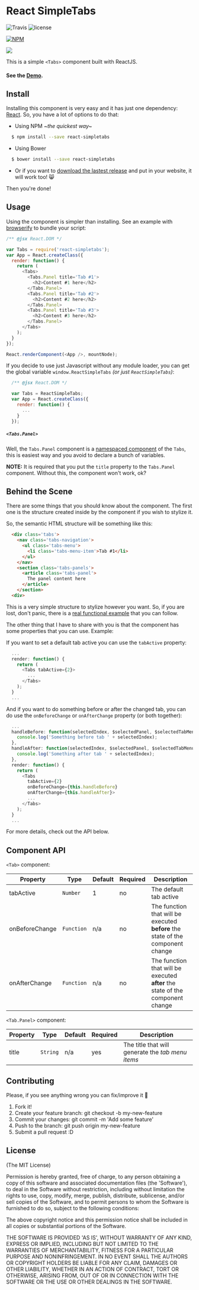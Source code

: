 # React SimpleTabs

![Travis](http://img.shields.io/travis/pedronauck/react-simpletabs.svg?style=flat) ![license](http://img.shields.io/npm/l/react-simpletabs.svg?style=flat)

[![NPM](https://nodei.co/npm/react-simpletabs.png)](https://nodei.co/npm/react-simpletabs/)

![](http://f.cl.ly/items/25263r432i1W2U3p3b2m/react-simplestabs-screenshot.png)

This is a simple `<Tabs>` component built with ReactJS.

#### See the [Demo](http://embed.plnkr.co/p6YVUK/preview).

## Install

Installing this component is very easy and it has just one dependency: [React](http://facebook.github.io/react/downloads.html). So, you have a lot of options to do that:

- Using NPM *~the quickest way~*
```bash
  $ npm install --save react-simpletabs
```

- Using Bower
```bash
  $ bower install --save react-simpletabs
```

- Or if you want to [download the lastest release](https://github.com/pedronauck/react-simpletabs/archive/v0.0.4.zip) and put in your website, it will work too! :smile_cat:

Then you're done!

## Usage

Using the component is simpler than installing. See an example with [browserify](http://truongtx.me/2014/07/18/using-reactjs-with-browserify-and-gulp/) to bundle your script:

```javascript
/** @jsx React.DOM */

var Tabs = require('react-simpletabs');
var App = React.createClass({
  render: function() {
    return (
      <Tabs>
        <Tabs.Panel title='Tab #1'>
          <h2>Content #1 here</h2>
        </Tabs.Panel>
        <Tabs.Panel title='Tab #2'>
          <h2>Content #2 here</h2>
        </Tabs.Panel>
        <Tabs.Panel title='Tab #3'>
          <h2>Content #3 here</h2>
        </Tabs.Panel>
      </Tabs>
    );
  }
});

React.renderComponent(<App />, mountNode);
```

If you decide to use just Javascript without any module loader, you can get the global variable `window.ReactSimpleTabs` *(or just `ReactSimpleTabs`)*:

```javascript
  /** @jsx React.DOM */

  var Tabs = ReactSimpleTabs;
  var App = React.createClass({
    render: function() {
      ...
    }
  });
```

##### `<Tabs.Panel>`

Well, the `Tabs.Panel` component is a [namespaced component](http://facebook.github.io/react/blog/2014/07/17/react-v0.11.html#jsx) of the `Tabs`, this is easiest way and you avoid to declare a bunch of variables.

**NOTE:** It is required that you put the `title` property to the `Tabs.Panel` component. Without this, the component won't work, ok?

## Behind the Scene

There are some things that you should know about the component. The first one is the structure created inside by the component if you wish to stylize it.

So, the semantic HTML structure will be something like this:

```html
  <div class='tabs'>
    <nav class='tabs-navigation'>
      <ul class='tabs-menu'>
        <li class='tabs-menu-item'>Tab #1</li>
      </ul>
    </nav>
    <section class='tabs-panels'>
      <article class='tabs-panel'>
        The panel content here
      </article>
    </section>
  <div>
```

This is a very simple structure to stylize however you want. So, if you are lost, don't panic, there is a [real functional example](/example) that you can follow.

The other thing that I have to share with you is that the component has some properties that you can use. Example:

If you want to set a default tab active you can use the `tabActive` property:

```javascript
  ...
  render: function() {
    return (
      <Tabs tabActive={2}>
        ...
      </Tabs>
    );
  }
  ...
```

And if you want to do something before or after the changed tab, you can do use the `onBeforeChange` or `onAfterChange` property (or both together):

```javascript
  ...
  handleBefore: function(selectedIndex, $selectedPanel, $selectedTabMenu) {
    console.log('Something before tab ' + selectedIndex);
  },
  handleAfter: function(selectedIndex, $selectedPanel, $selectedTabMenu) {
    console.log('Something after tab ' + selectedIndex);
  },
  render: function() {
    return (
      <Tabs
        tabActive={2}
        onBeforeChange={this.handleBefore}
        onAfterChange={this.handleAfter}>
        ...
      </Tabs>
    );
  }
  ...
```

For more details, check out the API below.

## Component API

`<Tab>` component:

Property | Type | Default | Required | Description
-------- | ---- | ------- | -------- |-----------
tabActive | `Number` | 1 | no | The default tab active
onBeforeChange | `Function` | n/a | no | The function that will be executed **before** the state of the component change
onAfterChange | `Function` | n/a | no | The function that will be executed **after** the state of the component change

`<Tab.Panel>` component:

Property | Type | Default | Required | Description
-------- | ---- | ------- | -------- |-----------
title | `String` | n/a | yes | The title that will generate the *tab menu items*

## Contributing

Please, if you see anything wrong you can fix/improve it :ghost:

1. Fork it!
1. Create your feature branch: git checkout -b my-new-feature
1. Commit your changes: git commit -m 'Add some feature'
1. Push to the branch: git push origin my-new-feature
1. Submit a pull request :D

## License

(The MIT License)

Permission is hereby granted, free of charge, to any person obtaining a copy of this software and associated documentation files (the 'Software'), to deal in the Software without restriction, including without limitation the rights to use, copy, modify, merge, publish, distribute, sublicense, and/or sell copies of the Software, and to permit persons to whom the Software is furnished to do so, subject to the following conditions:

The above copyright notice and this permission notice shall be included in all copies or substantial portions of the Software.

THE SOFTWARE IS PROVIDED 'AS IS', WITHOUT WARRANTY OF ANY KIND, EXPRESS OR IMPLIED, INCLUDING BUT NOT LIMITED TO THE WARRANTIES OF MERCHANTABILITY, FITNESS FOR A PARTICULAR PURPOSE AND NONINFRINGEMENT. IN NO EVENT SHALL THE AUTHORS OR COPYRIGHT HOLDERS BE LIABLE FOR ANY CLAIM, DAMAGES OR OTHER LIABILITY, WHETHER IN AN ACTION OF CONTRACT, TORT OR OTHERWISE, ARISING FROM, OUT OF OR IN CONNECTION WITH THE SOFTWARE OR THE USE OR OTHER DEALINGS IN THE SOFTWARE.
